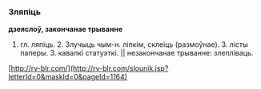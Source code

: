 ### Зляпіць
**дзеяслоў, закончанае трыванне**

1. гл. ляпіць. 2. Злучыць чым-н. ліпкім, склеіць (размоўнае). З. лісты паперы. З. кавалкі статуэткі. || незакончанае трыванне: злепліваць.

<a rel="author">[http://rv-blr.com/](http://rv-blr.com/slounik.jsp?letterId=0&maskId=0&pageId=1164)</a>
